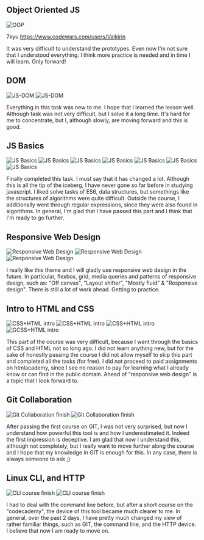 ## Object Oriented JS
![OOP](/task_js_oop/jsoopuda.png "oop js finished")

7kyu
https://www.codewars.com/users/Valkirin

It was very difficult to understand the prototypes. Even now I’m not sure that I understood everything. I think more practice is needed and in time I will learn. Only forward!

## DOM
![JS-DOM](/task_js_dom/udacity.png "dom js finished")
![JS-DOM](/task_js_dom/fccias.png "dom js finished")

Everything in this task was new to me. I hope that I learned the lesson well. 
Although task was not very difficult, but I solve it a long time. It's hard for me to concentrate, but I, although slowly, are moving forward and this is good.

## JS Basics
![JS Basics](/task_js_basics/Selection_000.png "basic js finished")
![JS Basics](/task_js_basics/Selection_001.png "basic js finished")
![JS Basics](/task_js_basics/Selection_002.png "basic js finished")
![JS Basics](/task_js_basics/Selection_003.png "basic js finished")
![JS Basics](/task_js_basics/Selection_004.png "basic js finished")
![JS Basics](/task_js_basics/Selection_005.png "basic js finished")
![JS Basics](/task_js_basics/Selection_006.png "basic js finished")

Finally completed this task. I must say that it has changed a lot. Although this is all the tip of the iceberg, I have never gone so far before in studying javascript. I liked solve tasks of ES6, data structures, but somethings like the structures of algorithms were quite difficult. Outside the course, I additionally went through regular expressions, since they were also found in algorithms. In general, I'm glad that I have passed this part and I think that I'm ready to go further.

## Responsive Web Design
![Responsive Web Design](/task_responsive_web_design/Selection_021.png "responsive tasks finished")
![Responsive Web Design](/task_responsive_web_design/Selection_022.png "responsive tasks finished")
![Responsive Web Design](/task_responsive_web_design/Selection_023.png "responsive tasks finished")

I really like this theme and I will gladly use responsive web design in the future. In particular, flexbox, grid, media queries and patterns of responsive design, such as: "Off canvas", "Layout shifter", "Mostly fluid" & "Responsive design".
There is still a lot of work ahead. Getting to practice.

## Intro to HTML and CSS
![CSS+HTML intro](/task_html_css_intro/Selection_011.png "html css progress")
![CSS+HTML intro](/task_html_css_intro/Selection_014.png "html css progress")
![CSS+HTML intro](/task_html_css_intro/Selection_015.png "html css progress")
![GCSS+HTML intro](/task_html_css_intro/Selection_016.png "html css progress")

This part of the course was very difficult, because I went through the basics of CSS and HTML not so long ago. I did not learn anything new, but for the sake of honestly passing the course I did not allow myself to skip this part and completed all the tasks (for free). I did not proceed to paid assignments on htmlacademy, since I see no reason to pay for learning what I already know or can find in the public domain. Ahead of "responsive web design" is a topic that I look forward to.

## Git Collaboration
![Git Collaboration finish](/task_git_collaboration/Selection_008.png "GIT course finished")
![Git Collaboration finish](/task_git_collaboration/Selection_009.png "GIT course finished")

After passing the first course on GIT, I was not very surprised, but now I understand how powerful this tool is and how I underestimated it. Indeed the first impression is deceptive. I am glad that now I understand this, although not completely, but I really want to move further along the course and I hope that my knowledge in GIT is enough for this. In any case, there is always someone to ask ;)

## Linux CLI, and HTTP
![CLI course finish](/task_linux_cli/Selection_003.png "Linux CLI course finished")
![CLI course finish](/task_linux_cli/Selection_004.png "Linux CLI course finished")

I had to deal with the command line before, but after a short course on the "codecademy", the device of this tool became much clearer to me.
In general, over the past 2 days, I have pretty much changed my view of rather familiar things, such as GIT, the command line, and the HTTP device. I believe that now I am ready to move on.
